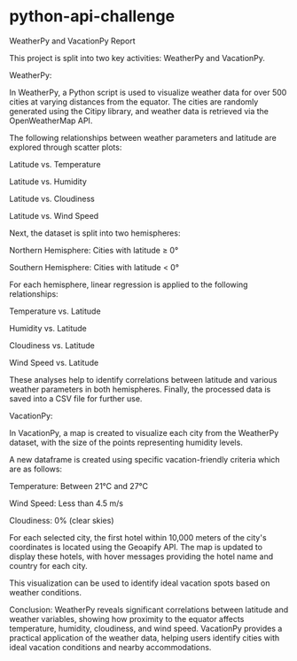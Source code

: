 # python-api-challenge
WeatherPy and VacationPy Report

This project is split into two key activities: WeatherPy and VacationPy.

WeatherPy:

In WeatherPy, a Python script is used to visualize weather data for over 500 cities at varying distances from the equator. The cities are randomly generated using the Citipy library, and weather data is retrieved via the OpenWeatherMap API.

The following relationships between weather parameters and latitude are explored through scatter plots:

Latitude vs. Temperature

Latitude vs. Humidity

Latitude vs. Cloudiness

Latitude vs. Wind Speed

Next, the dataset is split into two hemispheres:

Northern Hemisphere: Cities with latitude ≥ 0°

Southern Hemisphere: Cities with latitude < 0°

For each hemisphere, linear regression is applied to the following relationships:

Temperature vs. Latitude

Humidity vs. Latitude

Cloudiness vs. Latitude

Wind Speed vs. Latitude

These analyses help to identify correlations between latitude and various weather parameters in both hemispheres. Finally, the processed data is saved into a CSV file for further use.

VacationPy:

In VacationPy, a map is created to visualize each city from the WeatherPy dataset, with the size of the points representing humidity levels.

A new dataframe is created using specific vacation-friendly criteria which are as follows:

Temperature: Between 21°C and 27°C

Wind Speed: Less than 4.5 m/s

Cloudiness: 0% (clear skies)

For each selected city, the first hotel within 10,000 meters of the city's coordinates is located using the Geoapify API. The map is updated to display these hotels, with hover messages providing the hotel name and country for each city.

This visualization can be used to identify ideal vacation spots based on weather conditions.

Conclusion:
WeatherPy reveals significant correlations between latitude and weather variables, showing how proximity to the equator affects temperature, humidity, cloudiness, and wind speed.
VacationPy provides a practical application of the weather data, helping users identify cities with ideal vacation conditions and nearby accommodations.
